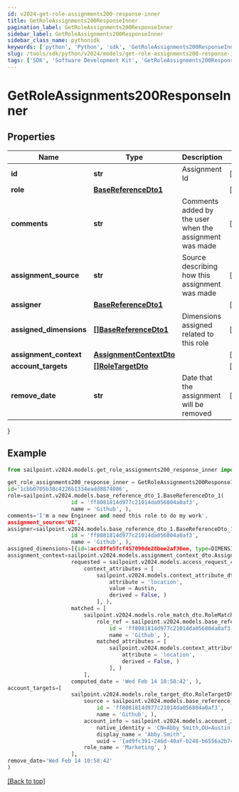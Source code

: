 ```yaml
---
id: v2024-get-role-assignments200-response-inner
title: GetRoleAssignments200ResponseInner
pagination_label: GetRoleAssignments200ResponseInner
sidebar_label: GetRoleAssignments200ResponseInner
sidebar_class_name: pythonsdk
keywords: ['python', 'Python', 'sdk', 'GetRoleAssignments200ResponseInner', 'V2024GetRoleAssignments200ResponseInner'] 
slug: /tools/sdk/python/v2024/models/get-role-assignments200-response-inner
tags: ['SDK', 'Software Development Kit', 'GetRoleAssignments200ResponseInner', 'V2024GetRoleAssignments200ResponseInner']
---
```


# GetRoleAssignments200ResponseInner


## Properties

Name | Type | Description | Notes
------------ | ------------- | ------------- | -------------
**id** | **str** | Assignment Id | [optional] 
**role** | [**BaseReferenceDto1**](base-reference-dto1) |  | [optional] 
**comments** | **str** | Comments added by the user when the assignment was made | [optional] 
**assignment_source** | **str** | Source describing how this assignment was made | [optional] 
**assigner** | [**BaseReferenceDto1**](base-reference-dto1) |  | [optional] 
**assigned_dimensions** | [**[]BaseReferenceDto1**](base-reference-dto1) | Dimensions assigned related to this role | [optional] 
**assignment_context** | [**AssignmentContextDto**](assignment-context-dto) |  | [optional] 
**account_targets** | [**[]RoleTargetDto**](role-target-dto) |  | [optional] 
**remove_date** | **str** | Date that the assignment will be removed | [optional] 
}

## Example

```python
from sailpoint.v2024.models.get_role_assignments200_response_inner import GetRoleAssignments200ResponseInner

get_role_assignments200_response_inner = GetRoleAssignments200ResponseInner(
id='1cbb0705b38c4226b1334eadd8874086',
role=sailpoint.v2024.models.base_reference_dto_1.BaseReferenceDto_1(
                    id = 'ff8081814d977c21014da056804a0af3', 
                    name = 'Github', ),
comments='I'm a new Engineer and need this role to do my work',
assignment_source='UI',
assigner=sailpoint.v2024.models.base_reference_dto_1.BaseReferenceDto_1(
                    id = 'ff8081814d977c21014da056804a0af3', 
                    name = 'Github', ),
assigned_dimensions=[{id=1acc8ffe5fcf457090de28bee2af36ee, type=DIMENSION, name=Northeast region}],
assignment_context=sailpoint.v2024.models.assignment_context_dto.AssignmentContextDto(
                    requested = sailpoint.v2024.models.access_request_context.AccessRequestContext(
                        context_attributes = [
                            sailpoint.v2024.models.context_attribute_dto.ContextAttributeDto(
                                attribute = 'location', 
                                value = Austin, 
                                derived = False, )
                            ], ), 
                    matched = [
                        sailpoint.v2024.models.role_match_dto.RoleMatchDto(
                            role_ref = sailpoint.v2024.models.base_reference_dto_1.BaseReferenceDto_1(
                                id = 'ff8081814d977c21014da056804a0af3', 
                                name = 'Github', ), 
                            matched_attributes = [
                                sailpoint.v2024.models.context_attribute_dto.ContextAttributeDto(
                                    attribute = 'location', 
                                    derived = False, )
                                ], )
                        ], 
                    computed_date = 'Wed Feb 14 10:58:42', ),
account_targets=[
                    sailpoint.v2024.models.role_target_dto.RoleTargetDto(
                        source = sailpoint.v2024.models.base_reference_dto_1.BaseReferenceDto_1(
                            id = 'ff8081814d977c21014da056804a0af3', 
                            name = 'Github', ), 
                        account_info = sailpoint.v2024.models.account_info_dto.AccountInfoDto(
                            native_identity = 'CN=Abby Smith,OU=Austin,OU=Americas,OU=Demo,DC=seri,DC=acme,DC=com', 
                            display_name = 'Abby.Smith', 
                            uuid = '{ad9fc391-246d-40af-b248-b6556a2b7c01}', ), 
                        role_name = 'Marketing', )
                    ],
remove_date='Wed Feb 14 10:58:42'
)

```
[[Back to top]](#) 

